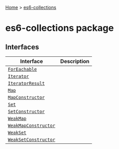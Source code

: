 [Home](./index) &gt; [es6-collections](es6-collections.md)

# es6-collections package

## Interfaces

|  Interface | Description |
|  --- | --- |
|  [`ForEachable`](es6-collections.foreachable.md) |  |
|  [`Iterator`](es6-collections.iterator.md) |  |
|  [`IteratorResult`](es6-collections.iteratorresult.md) |  |
|  [`Map`](es6-collections.map.md) |  |
|  [`MapConstructor`](es6-collections.mapconstructor.md) |  |
|  [`Set`](es6-collections.set.md) |  |
|  [`SetConstructor`](es6-collections.setconstructor.md) |  |
|  [`WeakMap`](es6-collections.weakmap.md) |  |
|  [`WeakMapConstructor`](es6-collections.weakmapconstructor.md) |  |
|  [`WeakSet`](es6-collections.weakset.md) |  |
|  [`WeakSetConstructor`](es6-collections.weaksetconstructor.md) |  |

